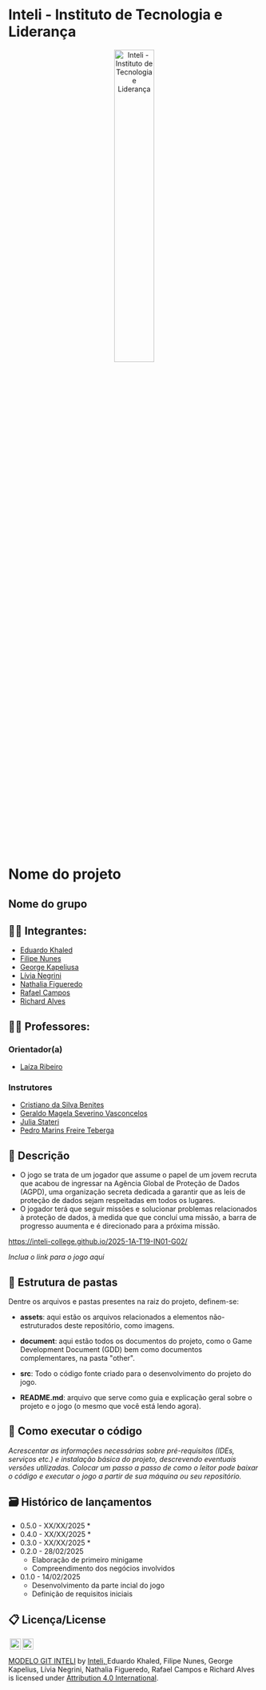 # Inteli - Instituto de Tecnologia e Liderança 

<p align="center">
<a href= "https://www.inteli.edu.br/"><img src="assets/inteli.png" alt="Inteli - Instituto de Tecnologia e Liderança" border="0" width=40% height=40%></a>
</p>

<br>

# Nome do projeto

## Nome do grupo

## 👨‍🎓 Integrantes: 
- <a href="https://github.com/KhaledCoins">Eduardo Khaled</a>
- <a href="https://github.com/filipesn">Filipe Nunes</a>
- <a href="https://github.com/randomzin">George Kapeliusa</a>
- <a href="https://github.com/livianegrini">Lívia Negrini</a>
- <a href="https://github.com/Nathaliapfigueredo">Nathalia Figueredo</a>
- <a href="https://github.com/Rafael-Campos538">Rafael Campos</a>
- <a href="https://github.com/richarddalves">Richard Alves</a>

## 👩‍🏫 Professores:
### Orientador(a) 
- <a href="https://www.linkedin.com/in/laizaribeiro/">Laíza Ribeiro</a>
### Instrutores
- <a href="https://linkedin.com/in/cristiano-benites-ph-d-687647a8">Cristiano da Silva Benites</a>
- <a href="https://linkedin.com/in/geraldo-magela-severino-vasconcelos-22b1b220">Geraldo Magela Severino Vasconcelos</a> 
- <a href="https://www.linkedin.com/in/juliastateri/">Julia Stateri</a> 
- <a href="https://linkedin.com/in/pedroteberga">Pedro Marins Freire Teberga</a>

## 📜 Descrição

*  O jogo se trata de um jogador que assume o papel de um jovem recruta que acabou de ingressar na Agência Global de Proteção de Dados (AGPD), uma organização secreta dedicada a garantir que as leis de proteção de dados sejam respeitadas em todos os lugares. 
*  O jogador terá que seguir missões e solucionar problemas relacionados à proteção de dados, à medida que que concluí uma missão, a barra de progresso auumenta e é direcionado para a próxima missão.

https://inteli-college.github.io/2025-1A-T19-IN01-G02/

*Inclua o link para o jogo aqui*


## 📁 Estrutura de pastas

Dentre os arquivos e pastas presentes na raiz do projeto, definem-se:

- <b>assets</b>: aqui estão os arquivos relacionados a elementos não-estruturados deste repositório, como imagens.

- <b>document</b>: aqui estão todos os documentos do projeto, como o Game Development Document (GDD) bem como documentos complementares, na pasta "other".

- <b>src</b>: Todo o código fonte criado para o desenvolvimento do projeto do jogo.

- <b>README.md</b>: arquivo que serve como guia e explicação geral sobre o projeto e o jogo (o mesmo que você está lendo agora).

## 🔧 Como executar o código

*Acrescentar as informações necessárias sobre pré-requisitos (IDEs, serviços etc.) e instalação básica do projeto, descrevendo eventuais versões utilizadas. Colocar um passo a passo de como o leitor pode baixar o código e executar o jogo a partir de sua máquina ou seu repositório.*


## 🗃 Histórico de lançamentos

* 0.5.0 - XX/XX/2025
    * 
* 0.4.0 - XX/XX/2025
    * 
* 0.3.0 - XX/XX/2025
    * 
* 0.2.0 - 28/02/2025
    * Elaboração de primeiro minigame
    * Compreendimento dos negócios involvidos
* 0.1.0 - 14/02/2025
    * Desenvolvimento da parte incial do jogo
    * Definição de requisitos iniciais

## 📋 Licença/License

<img style="height:22px!important;margin-left:3px;vertical-align:text-bottom;" src="https://mirrors.creativecommons.org/presskit/icons/cc.svg?ref=chooser-v1"><img style="height:22px!important;margin-left:3px;vertical-align:text-bottom;" src="https://mirrors.creativecommons.org/presskit/icons/by.svg?ref=chooser-v1"><p xmlns:cc="http://creativecommons.org/ns#" xmlns:dct="http://purl.org/dc/terms/"><a property="dct:title" rel="cc:attributionURL" href="https://github.com/Intelihub/Template_M1">MODELO GIT INTELI</a> by <a rel="cc:attributionURL dct:creator" property="cc:attributionName" href="https://github.com/Intelihub/Template_M1">Inteli, </a> Eduardo Khaled, Filipe Nunes, George Kapelius, Lívia Negrini, Nathalia Figueredo, Rafael Campos e Richard Alves is licensed under <a href="http://creativecommons.org/licenses/by/4.0/?ref=chooser-v1" target="_blank" rel="license noopener noreferrer" style="display:inline-block;">Attribution 4.0 International</a>.</p>


